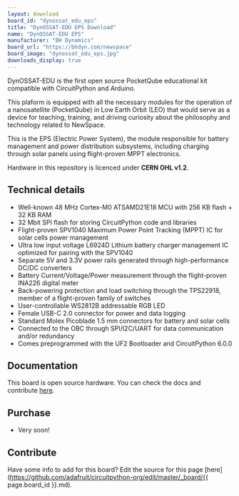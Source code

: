 ```yaml
---
layout: download
board_id: "dynossat_edu_eps"
title: "DynOSSAT-EDU EPS Download"
name: "DynOSSAT-EDU EPS"
manufacturer: "BH Dynamics"
board_url: "https://bhdyn.com/newspace"
board_image: "dynossat_edu_eps.jpg"
downloads_display: true
---
```


DynOSSAT-EDU is the first open source PocketQube educational kit compatible with CircuitPython and Arduino.

This plaform is equipped with all the necessary modules for the operation of a nanosatellite (PocketQube)
in Low Earth Orbit (LEO) that would serve as a device for teaching, training, and driving curiosity about the philosophy and technology related to NewSpace.

This is the EPS (Electric Power System), the module responsible for battery management and power distribution subsystems,
including charging through solar panels using flight-proven MPPT electronics.

Hardware in this repository is licenced under **CERN OHL v1.2**.

## Technical details

- Well-known 48 MHz Cortex-M0 ATSAMD21E18 MCU with 256 KB flash + 32 KB RAM
- 32 Mbit SPI flash for storing CircuitPython code and libraries
- Flight-proven SPV1040 Maximum Power Point Tracking (MPPT) IC for solar cells power management
- Ultra low input voltage L6924D Lithium battery charger management IC optimized for pairing with the SPV1040
- Separate 5V and 3.3V power rails generated through high-performance DC/DC converters
- Battery Current/Voltage/Power measurement through the flight-proven INA226 digital meter
- Back-powering protection and load switching through the TPS22918, member of a flight-proven family of switches
- User-controllable WS2812B addressable RGB LED
- Female USB-C 2.0 connector for power and data logging
- Standard Molex Picoblade 1.5 mm connectors for battery and solar cells
- Connected to the OBC through SPI/I2C/UART for data communication and/or redundancy
- Comes preprogrammed with the UF2 Bootloader and CircuitPython 6.0.0

## Documentation

This board is open source hardware. You can check the docs and contribute [here](https://github.com/BHDynamics/dynossat-edu-eps).

## Purchase

* Very soon!
 
## Contribute
 
Have some info to add for this board? Edit the source for this page [here](https://github.com/adafruit/circuitpython-org/edit/master/_board/{{ page.board_id }}.md).
